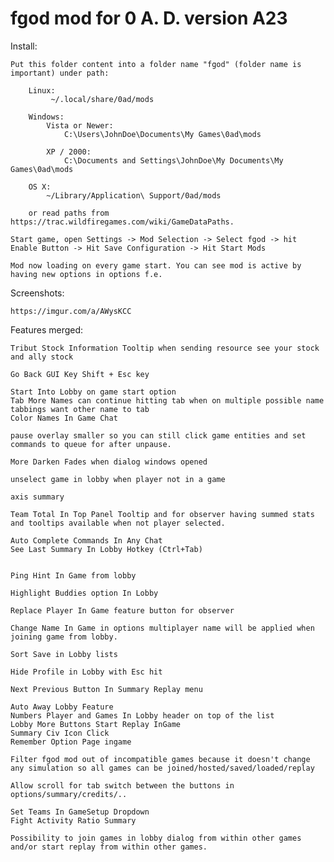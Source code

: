 # fgod mod for 0 A. D. version A23

Install:

	Put this folder content into a folder name "fgod" (folder name is important) under path:

		Linux:
			 ~/.local/share/0ad/mods

		Windows:
			Vista or Newer:
				C:\Users\JohnDoe\Documents\My Games\0ad\mods

			XP / 2000:
				C:\Documents and Settings\JohnDoe\My Documents\My Games\0ad\mods

		OS X:
			~/Library/Application\ Support/0ad/mods

		or read paths from https://trac.wildfiregames.com/wiki/GameDataPaths.

	Start game, open Settings -> Mod Selection -> Select fgod -> hit Enable Button -> Hit Save Configuration -> Hit Start Mods

	Mod now loading on every game start. You can see mod is active by having new options in options f.e.

Screenshots:


	https://imgur.com/a/AWysKCC



Features merged:

	Tribut Stock Information Tooltip when sending resource see your stock and ally stock

	Go Back GUI Key Shift + Esc key

	Start Into Lobby on game start option
	Tab More Names can continue hitting tab when on multiple possible name tabbings want other name to tab
	Color Names In Game Chat

	pause overlay smaller so you can still click game entities and set commands to queue for after unpause.

	More Darken Fades when dialog windows opened

	unselect game in lobby when player not in a game

	axis summary

	Team Total In Top Panel Tooltip and for observer having summed stats and tooltips available when not player selected.

	Auto Complete Commands In Any Chat
	See Last Summary In Lobby Hotkey (Ctrl+Tab)


	Ping Hint In Game from lobby

	Highlight Buddies option In Lobby

	Replace Player In Game feature button for observer

	Change Name In Game in options multiplayer name will be applied when joining game from lobby.

	Sort Save in Lobby lists

	Hide Profile in Lobby with Esc hit

	Next Previous Button In Summary Replay menu

	Auto Away Lobby Feature
	Numbers Player and Games In Lobby header on top of the list
	Lobby More Buttons Start Replay InGame
	Summary Civ Icon Click
	Remember Option Page ingame

	Filter fgod mod out of incompatible games because it doesn't change any simulation so all games can be joined/hosted/saved/loaded/replay

	Allow scroll for tab switch between the buttons in options/summary/credits/..

	Set Teams In GameSetup Dropdown
	Fight Activity Ratio Summary

	Possibility to join games in lobby dialog from within other games and/or start replay from within other games.


